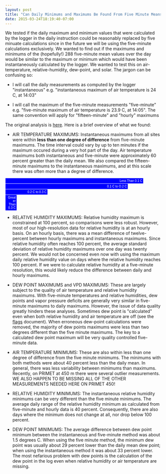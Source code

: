```yaml
---
layout: post
title: "Can Daily Minimums and Maximums Be Found From Five Minute Means?"
date: 2015-03-24T18:19:40-07:00
---
```


We tested if the daily maximum and minimum values that were calculated by the logger in the daily instruction could be reasonably replaced by five minuate calculations since in the future we will be using the five-minute calculations exclusively. We wanted to find out if the maximums and minimums of the (hopefully!) 288 five-minute mean values over the day would be similar to the maximum or minimum which would have been instantaneously calculated by the logger. We wanted to test this on air-temperature, relative-humidity, dew-point, and solar. The jargon can be confusing so:

* I will call the daily measurements as computed by the logger "instantaneous" e.g. "instantaneous maximum of air temperature is 24 C, at 14:03"

* I will call the maximum of the five-minute measurements "five-minute" e.g. "five-minute maximum of air temperature is 23.9 C, at 14:05". The same convention will apply for "fifteen-minute" and "hourly" maximums

The original analysis is [here](http://dataronin.github.io/metQC/2015/02/10/min_max_checks.html). Here is a brief overview of what we found:

* AIR TEMPERATURE MAXIMUMS: Instantaneous maximums from all sites were within **less than one degree of difference** from five-minute maximums. The time interval could vary by up to ten minutes if the maximum occured during a very hot part of the day. Air temperature maximums both instantaneous and five-minute were approximately 60 percent greater than the daily mean. We also compared the fifteen-minute maximums to the instantaneous maximums, and at this scale there was often more than a degree of difference.

<style>

.chart div {
  font: 10px sans-serif;
  background-color: blue;
  text-align: right;
  padding: 3px;
  margin: 1px;
  color: white;
}

</style>
<div class="chart">
  <div style="width: 440px;">Less Than 0.1 C</div>
  <div style="width: 390px;">0.1 C to O.2 C</div>
  <div style="width: 130px;">0.2 C to 0.3 C</div>
  <div style="width: 30px;">Greater Than 0.3 C</div>
</div>

* RELATIVE HUMIDITY MAXIMUMS: Relative humidity maximum is constrained at 100 percent, so comparisons were less robust. However, most of our high-resolution data for relative humidity is at an hourly basis. On an hourly basis, there was a mean difference of twelve-percent between hourly maximums and instantaneous maximums. Since relative humidity often reaches 100 percent, the average standard deviation of relative humidity maximums over one day was twenty percent. We would not be concerned even now with using the maximum daily relative humidity value on days where the relative humidity reaches 100 percent. If we were to calculate relative humidity at a five-minute resolution, this would likely reduce the difference between daily and hourly maximums.

* DEW POINT MAXIMUMS and VPD MAXIMUMS: These are largely subject to the quality of air temperature and relative humidity maximums. With five-minute temperatures and relative humidities, dew points and vapor pressure deficits are generally very similar in five-minute maximums to daily maximums. However, the issue of data quality greatly hinders these analyses.  Sometimes dew point is "calculated" even when both relative humidity and air temperature are off (see the [flags](http://dataronin.github.io/metQC/2015/02/09/outline_of_flags_and_problems_on_portal.html) document). When erroneous dew-point calculations were removed, the majority of dew points maximums were less than two degrees different than the five minute maximums. The key to a calculated dew point maximum will be very quality controlled five-minute data.

* AIR TEMPERATURE MINIMUMS: These are also within less than one degree of difference from the five minute minimums. The minimums with both methods were about 40 percent less than the daily mean. In general, there was less variability between minimums than maximums. Recently, on PRIMET at 450 m there were several outlier measurements. WE ALSO HAPPEN TO BE MISSING ALL OF THE OTHER MEASUREMENTS NEEDED HERE ON PRIMET 450!

* RELATIVE HUMIDITY MINIMUMS: The instantaneous relative humidity minimums can be very different than the five minute minimums. The average daily range of the relative humidity minimum as calculated from five-minute and hourly data is 40 percent. Consequently, there are also days where the minimum does not change at all, nor drop below 100 percent. 

* DEW POINT MINIMUMS: The average difference between dew point minimum between the instantaneous and five-minute method was about 1.5 degrees C.  When using the five minute method, the minimum dew point was usually about 29 percent lower than the daily mean dew point; when using the instantaneous method it was about 33 percent lower. The most nefarious problem with dew points is the calculation of the dew point in the log even when relative humidity or air temperature are missing. 
